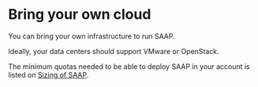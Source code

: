 # Bring your own cloud

You can bring your own infrastructure to run SAAP.

Ideally, your data centers should support VMware or OpenStack.

The minimum quotas needed to be able to deploy SAAP in your account is listed on [Sizing of SAAP](../../for-administrators/plan-your-environment/sizing.md).
